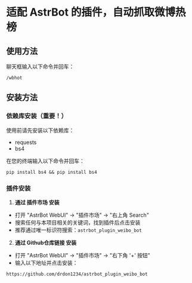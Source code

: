 # 适配 AstrBot 的插件，自动抓取微博热榜
## 使用方法
聊天框输入以下命令并回车：
```
/wbhot
```
## 安装方法

### 依赖库安装（重要！）

使用前请先安装以下依赖库：
- requests
- bs4

在您的终端输入以下命令并回车：
```
pip install bs4 && pip install bs4
```

### 插件安装

1. **通过 插件市场 安装**  
- 打开 "AstrBot WebUI" -> "插件市场" -> "右上角 Search"  
- 搜索任何与本项目相关的关键词，找到插件后点击安装
- 推荐通过唯一标识符搜索：```astrbot_plugin_weibo_bot```

2. **通过 Github仓库链接 安装**  
- 打开 "AstrBot WebUI" -> "插件市场" -> "右下角 '+' 按钮"  
- 输入以下地址并点击安装：
```
https://github.com/drdon1234/astrbot_plugin_weibo_bot
```
